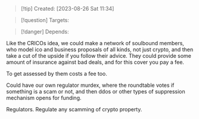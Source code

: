 
>[!tip] Created: [2023-08-26 Sat 11:34]

>[!question] Targets: 

>[!danger] Depends: 

Like the CRICOs idea, we could make a network of soulbound members, who model ico and business proposals of all kinds, not just crypto, and then take a cut of the upside if you follow their advice.  They could provide some amount of insurance against bad deals, and for this cover you pay a fee.

To get assessed by them costs a fee too.

Could have our own regulator murdex, where the roundtable votes if something is a scam or not, and then ddos or other types of suppression mechanism opens for funding.

Regulators.  Regulate any scamming of crypto property.